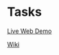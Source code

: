 # Tasks

[Live Web Demo](https://scotwatson.github.io/Tasks/)

[Wiki](https://github.com/ScotWatson/Tasks/wiki)
